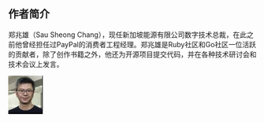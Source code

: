## 作者简介

郑兆雄（Sau Sheong Chang），现任新加坡能源有限公司数字技术总裁，在此之前他曾经担任过PayPal的消费者工程经理。郑兆雄是Ruby社区和Go社区一位活跃的贡献者，除了创作书籍之外，他还为开源项目提交代码，并在各种技术研讨会和技术会议上发言。

![2.jpg](./images/2.jpg)

